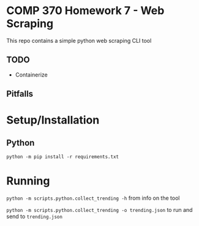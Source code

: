 # COMP 370 Homework 7 - Web Scraping

This repo contains a simple python web scraping CLI tool

## TODO

- Containerize

## Pitfalls

# Setup/Installation

## Python

`python -m pip install -r requirements.txt`

# Running

`python -m scripts.python.collect_trending -h` from info on the tool

`python -m scripts.python.collect_trending -o trending.json` to run and send to `trending.json`
